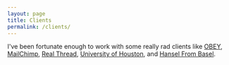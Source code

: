```yaml
---
layout: page
title: Clients
permalink: /clients/
---
```


I've been fortunate enough to work with some really rad clients like [OBEY](http://obeyclothing.com), [MailChimp](http://mailchimp.com), [Real Thread](http://realthread.com), [University of Houston](http://www.uh.edu), and [Hansel From Basel](http://hanselfrombasel.com).
